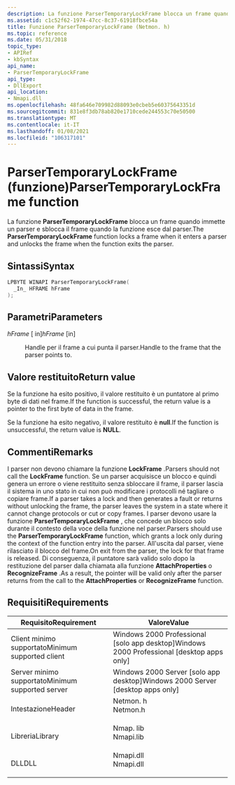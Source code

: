 ```yaml
---
description: La funzione ParserTemporaryLockFrame blocca un frame quando immette un parser e sblocca il frame quando la funzione esce dal parser.
ms.assetid: c1c52f62-1974-47cc-8c37-61918fbce54a
title: Funzione ParserTemporaryLockFrame (Netmon. h)
ms.topic: reference
ms.date: 05/31/2018
topic_type:
- APIRef
- kbSyntax
api_name:
- ParserTemporaryLockFrame
api_type:
- DllExport
api_location:
- Nmapi.dll
ms.openlocfilehash: 48fa646e709982d88093e0cbeb5e60375643351d
ms.sourcegitcommit: 831e8f3db78ab820e1710cede244553c70e50500
ms.translationtype: MT
ms.contentlocale: it-IT
ms.lasthandoff: 01/08/2021
ms.locfileid: "106317101"
---
```

# <a name="parsertemporarylockframe-function"></a><span data-ttu-id="06b34-103">ParserTemporaryLockFrame (funzione)</span><span class="sxs-lookup"><span data-stu-id="06b34-103">ParserTemporaryLockFrame function</span></span>

<span data-ttu-id="06b34-104">La funzione **ParserTemporaryLockFrame** blocca un frame quando immette un parser e sblocca il frame quando la funzione esce dal parser.</span><span class="sxs-lookup"><span data-stu-id="06b34-104">The **ParserTemporaryLockFrame** function locks a frame when it enters a parser and unlocks the frame when the function exits the parser.</span></span>

## <a name="syntax"></a><span data-ttu-id="06b34-105">Sintassi</span><span class="sxs-lookup"><span data-stu-id="06b34-105">Syntax</span></span>


```C++
LPBYTE WINAPI ParserTemporaryLockFrame(
  _In_ HFRAME hFrame
);
```



## <a name="parameters"></a><span data-ttu-id="06b34-106">Parametri</span><span class="sxs-lookup"><span data-stu-id="06b34-106">Parameters</span></span>

<dl> <dt>

<span data-ttu-id="06b34-107">*hFrame* \[ in\]</span><span class="sxs-lookup"><span data-stu-id="06b34-107">*hFrame* \[in\]</span></span>
</dt> <dd>

<span data-ttu-id="06b34-108">Handle per il frame a cui punta il parser.</span><span class="sxs-lookup"><span data-stu-id="06b34-108">Handle to the frame that the parser points to.</span></span>

</dd> </dl>

## <a name="return-value"></a><span data-ttu-id="06b34-109">Valore restituito</span><span class="sxs-lookup"><span data-stu-id="06b34-109">Return value</span></span>

<span data-ttu-id="06b34-110">Se la funzione ha esito positivo, il valore restituito è un puntatore al primo byte di dati nel frame.</span><span class="sxs-lookup"><span data-stu-id="06b34-110">If the function is successful, the return value is a pointer to the first byte of data in the frame.</span></span>

<span data-ttu-id="06b34-111">Se la funzione ha esito negativo, il valore restituito è **null**.</span><span class="sxs-lookup"><span data-stu-id="06b34-111">If the function is unsuccessful, the return value is **NULL**.</span></span>

## <a name="remarks"></a><span data-ttu-id="06b34-112">Commenti</span><span class="sxs-lookup"><span data-stu-id="06b34-112">Remarks</span></span>

<span data-ttu-id="06b34-113">I parser non devono chiamare la funzione **LockFrame** .</span><span class="sxs-lookup"><span data-stu-id="06b34-113">Parsers should not call the **LockFrame** function.</span></span> <span data-ttu-id="06b34-114">Se un parser acquisisce un blocco e quindi genera un errore o viene restituito senza sbloccare il frame, il parser lascia il sistema in uno stato in cui non può modificare i protocolli né tagliare o copiare frame.</span><span class="sxs-lookup"><span data-stu-id="06b34-114">If a parser takes a lock and then generates a fault or returns without unlocking the frame, the parser leaves the system in a state where it cannot change protocols or cut or copy frames.</span></span> <span data-ttu-id="06b34-115">I parser devono usare la funzione **ParserTemporaryLockFrame** , che concede un blocco solo durante il contesto della voce della funzione nel parser.</span><span class="sxs-lookup"><span data-stu-id="06b34-115">Parsers should use the **ParserTemporaryLockFrame** function, which grants a lock only during the context of the function entry into the parser.</span></span> <span data-ttu-id="06b34-116">All'uscita dal parser, viene rilasciato il blocco del frame.</span><span class="sxs-lookup"><span data-stu-id="06b34-116">On exit from the parser, the lock for that frame is released.</span></span> <span data-ttu-id="06b34-117">Di conseguenza, il puntatore sarà valido solo dopo la restituzione del parser dalla chiamata alla funzione **AttachProperties** o **RecognizeFrame** .</span><span class="sxs-lookup"><span data-stu-id="06b34-117">As a result, the pointer will be valid only after the parser returns from the call to the **AttachProperties** or **RecognizeFrame** function.</span></span>

## <a name="requirements"></a><span data-ttu-id="06b34-118">Requisiti</span><span class="sxs-lookup"><span data-stu-id="06b34-118">Requirements</span></span>



| <span data-ttu-id="06b34-119">Requisito</span><span class="sxs-lookup"><span data-stu-id="06b34-119">Requirement</span></span> | <span data-ttu-id="06b34-120">Valore</span><span class="sxs-lookup"><span data-stu-id="06b34-120">Value</span></span> |
|-------------------------------------|--------------------------------------------------------------------------------------|
| <span data-ttu-id="06b34-121">Client minimo supportato</span><span class="sxs-lookup"><span data-stu-id="06b34-121">Minimum supported client</span></span><br/> | <span data-ttu-id="06b34-122">Windows 2000 Professional \[solo app desktop\]</span><span class="sxs-lookup"><span data-stu-id="06b34-122">Windows 2000 Professional \[desktop apps only\]</span></span><br/>                           |
| <span data-ttu-id="06b34-123">Server minimo supportato</span><span class="sxs-lookup"><span data-stu-id="06b34-123">Minimum supported server</span></span><br/> | <span data-ttu-id="06b34-124">Windows 2000 Server \[solo app desktop\]</span><span class="sxs-lookup"><span data-stu-id="06b34-124">Windows 2000 Server \[desktop apps only\]</span></span><br/>                                 |
| <span data-ttu-id="06b34-125">Intestazione</span><span class="sxs-lookup"><span data-stu-id="06b34-125">Header</span></span><br/>                   | <dl> <span data-ttu-id="06b34-126"><dt>Netmon. h</dt></span><span class="sxs-lookup"><span data-stu-id="06b34-126"><dt>Netmon.h</dt></span></span> </dl>  |
| <span data-ttu-id="06b34-127">Libreria</span><span class="sxs-lookup"><span data-stu-id="06b34-127">Library</span></span><br/>                  | <dl> <span data-ttu-id="06b34-128"><dt>Nmap. lib</dt></span><span class="sxs-lookup"><span data-stu-id="06b34-128"><dt>Nmapi.lib</dt></span></span> </dl> |
| <span data-ttu-id="06b34-129">DLL</span><span class="sxs-lookup"><span data-stu-id="06b34-129">DLL</span></span><br/>                      | <dl> <span data-ttu-id="06b34-130"><dt>Nmapi.dll</dt></span><span class="sxs-lookup"><span data-stu-id="06b34-130"><dt>Nmapi.dll</dt></span></span> </dl> |



 

 




